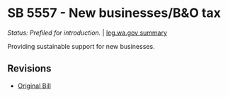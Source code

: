 # SB 5557 - New businesses/B&O tax
*Status: Prefiled for introduction.* | [leg.wa.gov summary](https://app.leg.wa.gov/billsummary?BillNumber=5557&Year=2021)

Providing sustainable support for new businesses.

## Revisions
* [Original Bill](1/)